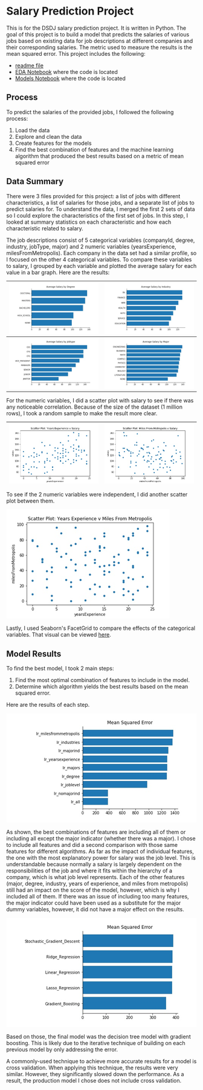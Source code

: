 # Salary Prediction Project
This is for the DSDJ salary prediction project.  It is written in Python.
The goal of this project is to build a model that predicts the salaries of various jobs based on existing data for job descriptions at different companies and their corresponding salaries.  The metric used to measure the results is the mean squared error.
This project includes the following:
- [readme file](https://github.com/albert-ntiri/salary_prediction_project/blob/master/README.md)
- [EDA Notebook](https://github.com/albert-ntiri/salary_prediction_project/blob/master/Salary%20Prediction%20Notebook%20EDA.ipynb) where the code is located
- [Models Notebook](https://github.com/albert-ntiri/salary_prediction_project/blob/master/Salary%20Prediction%20Notebook%20Models.ipynb) where the code is located

## Process
To predict the salaries of the provided jobs, I followed the following process:
1. Load the data
2. Explore and clean the data
3. Create features for the models
4. Find the best combination of features and the machine learning algorithm that produced the best results based on a metric of mean squared error

## Data Summary
There were 3 files provided for this project: a list of jobs with different characteristics, a list of salaries for those jobs, and a separate list of jobs to predict salaries for.  To understand the data, I merged the first 2 sets of data so I could explore the characteristics of the first set of jobs.  In this step, I looked at summary statistics on each characteristic and how each characteristic related to salary.

The job descriptions consist of 5 categorical variables (companyId, degree, industry, jobType, major) and 2 numeric variables (yearsExperience, milesFromMetropolis).  Each company in the data set had a similar profile, so I focused on the other 4 categorical variables.  To compare these variables to salary, I grouped by each variable and plotted the average salary for each value in a bar graph.  Here are the results:

| ![](charts/bar_avg_salary_by_degree.jpg) | ![](charts/bar_avg_salary_by_industry.jpg) |
|-------------|-----------|
| ![](charts/bar_avg_salary_by_jobType.jpg) | ![](charts/bar_avg_salary_by_major.jpg) |

For the numeric variables, I did a scatter plot with salary to see if there was any noticeable correlation.  Because of the size of the dataset (1 million rows), I took a random sample to make the result more clear.

| ![](charts/scatterplot_yearsExperience_salary.jpg) | ![](charts/scatterplot_milesFromMetropolis_salary.jpg) |
|-------------|-----------|

To see if the 2 numeric variables were independent, I did another scatter plot between them.

![](charts/scatterplot_yearsExperience_milesFromMetropolis.jpg)

Lastly, I used Seaborn's FacetGrid to compare the effects of the categorical variables.  That visual can be viewed [here](charts/facetgrid_salarykde_by_industry_jobType_degree.jpg).

## Model Results
To find the best model, I took 2 main steps:
1. Find the most optimal combination of features to include in the model.
2. Determine which algorithm yields the best results based on the mean squared error.

Here are the results of each step.

![](charts/model_comparison_features.jpg)

As shown, the best combinations of features are including all of them or including all except the major indicator (whether there was a major).  I chose to include all features and did a second comparison with those same features for different algorithms.  As far as the impact of individual features, the one with the most explanatory power for salary was the job level.  This is understandable because normally a salary is largely dependent on the responsibilities of the job and where it fits within the hierarchy of a company, which is what job level represents.  Each of the other features (major, degree, industry, years of experience, and miles from metropolis) still had an impact on the score of the model, however, which is why I included all of them.  If there was an issue of including too many features, the major indicator could have been used as a substitute for the major dummy variables, however, it did not have a major effect on the results.

![](charts/model_comparison_algorithms.jpg)

Based on those, the final model was the decision tree model with gradient boosting.  This is likely due to the iterative technique of building on each previous model by only addressing the error.

A commonly-used technique to achieve more accurate results for a model is cross validation.  When applying this technique, the results were very similar.  However, they significantly slowed down the performance.  As a result, the production model I chose does not include cross validation.
